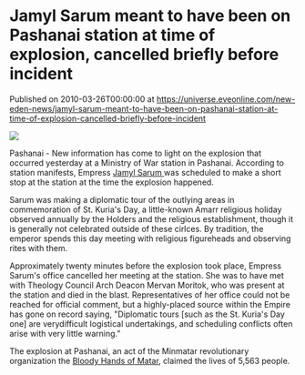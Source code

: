 # Jamyl Sarum meant to have been on Pashanai station at time of explosion, cancelled briefly before incident
Published on 2010-03-26T00:00:00 at https://universe.eveonline.com/new-eden-news/jamyl-sarum-meant-to-have-been-on-pashanai-station-at-time-of-explosion-cancelled-briefly-before-incident

![](http://www.eve-mercury.net/images/mercurybanner.png)  
  
Pashanai - New information has come to light on the explosion that occurred yesterday at a Ministry of War station in Pashanai. According to station manifests, Empress [Jamyl Sarum ](http://wiki.eveonline.com/en/wiki/Jamyl_Sarum)was scheduled to make a short stop at the station at the time the explosion happened.

Sarum was making a diplomatic tour of the outlying areas in commemoration of St. Kuria's Day, a little-known Amarr religious holiday observed annually by the Holders and the religious establishment, though it is generally not celebrated outside of these cirlces. By tradition, the emperor spends this day meeting with religious figureheads and observing rites with them.

Approximately twenty minutes before the explosion took place, Empress Sarum's office cancelled her meeting at the station. She was to have met with Theology Council Arch Deacon Mervan Moritok, who was present at the station and died in the blast. Representatives of her office could not be reached for official comment, but a highly-placed source within the Empire has gone on record saying, "Diplomatic tours [such as the St. Kuria's Day one] are verydifficult logistical undertakings, and scheduling conflicts often arise with very little warning."

The explosion at Pashanai, an act of the Minmatar revolutionary organization the [Bloody Hands of Matar](http://wiki.eveonline.com/en/wiki/The_Bloody_Hands_of_Matar), claimed the lives of 5,563 people.
